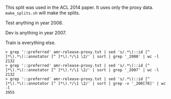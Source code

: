 This split was used in the ACL 2014 paper.  It uses only the proxy data.  `make_splits.sh` will make the splits.

Test anything in year 2008.

Dev is anything in year 2007.

Train is everything else.

    > grep '::preferred' amr-release-proxy.txt | sed 's/.*\(::id [^ ]*\).*\(::annotator [^ ]*\).*/\1 \2/' | sort | grep '_2008' | wc -l
    2132
    > grep '::preferred' amr-release-proxy.txt | sed 's/.*\(::id [^ ]*\).*\(::annotator [^ ]*\).*/\1 \2/' | sort | grep '_2007' | wc -l
    2132
    > grep '::preferred' amr-release-proxy.txt | sed 's/.*\(::id [^ ]*\).*\(::annotator [^ ]*\).*/\1 \2/' | sort | grep -v '_200[78]' | wc -l
    3955

